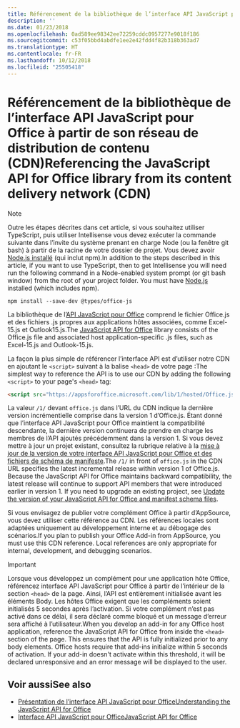 ```yaml
---
title: Référencement de la bibliothèque de l’interface API JavaScript pour Office à partir de son réseau de distribution de contenu (CDN)
description: ''
ms.date: 01/23/2018
ms.openlocfilehash: 0ad589ee98342ee72259cddc0957277e9018f186
ms.sourcegitcommit: c53f05bbd4abdfe1ee2e42fdd4f82b318b363ad7
ms.translationtype: HT
ms.contentlocale: fr-FR
ms.lasthandoff: 10/12/2018
ms.locfileid: "25505418"
---
```

# <a name="referencing-the-javascript-api-for-office-library-from-its-content-delivery-network-cdn"></a><span data-ttu-id="32cd3-102">Référencement de la bibliothèque de l’interface API JavaScript pour Office à partir de son réseau de distribution de contenu (CDN)</span><span class="sxs-lookup"><span data-stu-id="32cd3-102">Referencing the JavaScript API for Office library from its content delivery network (CDN)</span></span>

> [!NOTE]
> <span data-ttu-id="32cd3-p101">Outre les étapes décrites dans cet article, si vous souhaitez utiliser TypeScript, puis utiliser Intellisense vous devez exécuter la commande suivante dans l’invite du système prenant en charge Node (ou la fenêtre git bash) à partir de la racine de votre dossier de projet. Vous devez avoir [Node.js installé](https://nodejs.org)  (qui inclut npm).</span><span class="sxs-lookup"><span data-stu-id="32cd3-p101">In addition to the steps described in this article, if you want to use TypeScript, then to get Intellisense you will need run the following command in a Node-enabled system prompt (or git bash window) from the root of your project folder. You must have [Node.js](https://nodejs.org) installed (which includes npm).</span></span>
> 
> ```
> npm install --save-dev @types/office-js
> ```

<span data-ttu-id="32cd3-105">La bibliothèque de l’[API JavaScript pour Office](https://docs.microsoft.com/office/dev/add-ins/reference/javascript-api-for-office?view=office-js) comprend le fichier Office.js et des fichiers .js propres aux applications hôtes associées, comme Excel-15.js et Outlook15.js.</span><span class="sxs-lookup"><span data-stu-id="32cd3-105">The [JavaScript API for Office](https://docs.microsoft.com/office/dev/add-ins/reference/javascript-api-for-office?view=office-js) library consists of the Office.js file and associated host application-specific .js files, such as Excel-15.js and Outlook-15.js.</span></span> 


<span data-ttu-id="32cd3-106">La façon la plus simple de référencer l’interface API est d’utiliser notre CDN en ajoutant le `<script>` suivant à la balise `<head>` de votre page :</span><span class="sxs-lookup"><span data-stu-id="32cd3-106">The simplest way to reference the API is to use our CDN by adding the following `<script>` to your page's `<head>` tag:</span></span>  

```html
<script src="https://appsforoffice.microsoft.com/lib/1/hosted/Office.js" type="text/javascript"></script>
```

<span data-ttu-id="32cd3-p102">La valeur `/1/` devant `office.js` dans l’URL du CDN indique la dernière version incrémentielle comprise dans la version 1 d’Office.js. Étant donné que l’interface API JavaScript pour Office maintient la compatibilité descendante, la dernière version continuera de prendre en charge les membres de l’API ajoutés précédemment dans la version 1. Si vous devez mettre à jour un projet existant, consultez la rubrique relative à la [mise à jour de la version de votre interface API JavaScript pour Office et des fichiers de schéma de manifeste](update-your-javascript-api-for-office-and-manifest-schema-version.md).</span><span class="sxs-lookup"><span data-stu-id="32cd3-p102">The  `/1/` in front of `office.js` in the CDN URL specifies the latest incremental release within version 1 of Office.js. Because the JavaScript API for Office maintains backward compatibility, the latest release will continue to support API members that were introduced earlier in version 1. If you need to upgrade an existing project, see [Update the version of your JavaScript API for Office and manifest schema files](update-your-javascript-api-for-office-and-manifest-schema-version.md).</span></span> 

<span data-ttu-id="32cd3-p103">Si vous envisagez de publier votre complément Office à partir d’AppSource, vous devez utiliser cette référence au CDN. Les références locales sont adaptées uniquement au développement interne et au débogage des scénarios.</span><span class="sxs-lookup"><span data-stu-id="32cd3-p103">If you plan to publish your Office Add-in from AppSource, you must use this CDN reference. Local references are only appropriate for internal, development, and debugging scenarios.</span></span>

> [!IMPORTANT]
>  <span data-ttu-id="32cd3-p104">Lorsque vous développez un complément pour une application hôte Office, référencez interface API JavaScript pour Office à partir de l’intérieur de la section `<head>` de la page. Ainsi, l’API est entièrement initialisée avant les éléments Body. Les hôtes Office exigent que les compléments soient initialisés 5 secondes après l’activation. Si votre complément n’est pas activé dans ce délai, il sera déclaré comme bloqué et un message d’erreur sera affiché à l’utilisateur.</span><span class="sxs-lookup"><span data-stu-id="32cd3-p104">When you develop an add-in for any Office host application, reference the JavaScript API for Office from inside the `<head>` section of the page. This ensures that the API is fully initialized prior to any body elements. Office hosts require that add-ins initialize within 5 seconds of activation. If your add-in doesn't activate within this threshold, it will be declared unresponsive and an error message will be displayed to the user.</span></span>       

## <a name="see-also"></a><span data-ttu-id="32cd3-116">Voir aussi</span><span class="sxs-lookup"><span data-stu-id="32cd3-116">See also</span></span>

- [<span data-ttu-id="32cd3-117">Présentation de l’interface API JavaScript pour Office</span><span class="sxs-lookup"><span data-stu-id="32cd3-117">Understanding the JavaScript API for Office</span></span>](understanding-the-javascript-api-for-office.md)    
- [<span data-ttu-id="32cd3-118">Interface API JavaScript pour Office</span><span class="sxs-lookup"><span data-stu-id="32cd3-118">JavaScript API for Office</span></span>](https://docs.microsoft.com/office/dev/add-ins/reference/javascript-api-for-office?view=office-js)
    
